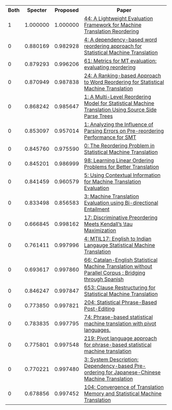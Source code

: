 <html><table><tr>
<th>Both</th>
<th>Specter</th>
<th>Proposed</th>
<th>Paper</th>
</tr>
<tr>
<td>1</td>
<td>1.000000</td>
<td>1.000000</td>
<td><a href="https://www.semanticscholar.org/paper/6de941e8c9099e71658b34a77d2bcb8f856656a8">44: A Lightweight Evaluation Framework for Machine Translation Reordering</a></td>
</tr>
<tr>
<td>0</td>
<td>0.880169</td>
<td>0.982928</td>
<td><a href="https://www.semanticscholar.org/paper/9aff9bf042b7573338001e838b62c0bd78485a5e">4: A dependency-based word reordering approach for Statistical Machine Translation</a></td>
</tr>
<tr>
<td>0</td>
<td>0.879293</td>
<td>0.996206</td>
<td><a href="https://www.semanticscholar.org/paper/2a07de3930b0dd4d468e9a42e79848df413c3f5f">61: Metrics for MT evaluation: evaluating reordering</a></td>
</tr>
<tr>
<td>0</td>
<td>0.870949</td>
<td>0.987838</td>
<td><a href="https://www.semanticscholar.org/paper/2dfa1ab9ef2e8cd632c3efaaff46e58fe3d359b3">24: A Ranking-based Approach to Word Reordering for Statistical Machine Translation</a></td>
</tr>
<tr>
<td>0</td>
<td>0.868242</td>
<td>0.985647</td>
<td><a href="https://www.semanticscholar.org/paper/fc0600e7d13a56aef452a9ca9376606c353d2e7f">1: A Multi-Level Reordering Model for Statistical Machine Translation Using Source Side Parse Trees</a></td>
</tr>
<tr>
<td>0</td>
<td>0.853097</td>
<td>0.957014</td>
<td><a href="https://www.semanticscholar.org/paper/17abd6f46826fad9e21b6eaae78c658a1ce27136">1: Analyzing the Influence of Parsing Errors on Pre-reordering Performance for SMT</a></td>
</tr>
<tr>
<td>0</td>
<td>0.845760</td>
<td>0.975590</td>
<td><a href="https://www.semanticscholar.org/paper/ec6298018a29d7afd71f28901e71beb7a822bd25">0: The Reordering Problem in Statistical Machine Translation</a></td>
</tr>
<tr>
<td>0</td>
<td>0.845201</td>
<td>0.986999</td>
<td><a href="https://www.semanticscholar.org/paper/e02f54a99f94e50ce77ff3860b4c7644b8ee5ff5">98: Learning Linear Ordering Problems for Better Translation</a></td>
</tr>
<tr>
<td>0</td>
<td>0.841459</td>
<td>0.960579</td>
<td><a href="https://www.semanticscholar.org/paper/4183c0747979d339fbc58d3a861e5a1138a9e1b5">5: Using Contextual Information for Machine Translation Evaluation</a></td>
</tr>
<tr>
<td>0</td>
<td>0.833498</td>
<td>0.856583</td>
<td><a href="https://www.semanticscholar.org/paper/776deb7e4b16cebb0b4a91509fce7e866ebb2891">3: Machine Translation Evaluation using Bi-directional Entailment</a></td>
</tr>
<tr>
<td>0</td>
<td>0.666845</td>
<td>0.998162</td>
<td><a href="https://www.semanticscholar.org/paper/2f61a40f79217a62e2714b8c4efc628412f124ac">17: Discriminative Preordering Meets Kendall’s \tau Maximization</a></td>
</tr>
<tr>
<td>0</td>
<td>0.761411</td>
<td>0.997996</td>
<td><a href="https://www.semanticscholar.org/paper/cb9cef518236cecf4cee4570ef6f88d4ae2731b2">4: MTIL17: English to Indian Langauge Statistical Machine Translation</a></td>
</tr>
<tr>
<td>0</td>
<td>0.693617</td>
<td>0.997860</td>
<td><a href="https://www.semanticscholar.org/paper/b69adc989be4d05c5b8b0f95e84caf4022d65fcc">66: Catalan-English Statistical Machine Translation without Parallel Corpus : Bridging through Spanish</a></td>
</tr>
<tr>
<td>0</td>
<td>0.846247</td>
<td>0.997847</td>
<td><a href="https://www.semanticscholar.org/paper/f5b1146b7ca79322aab124fd63825b9c175c02cf">653: Clause Restructuring for Statistical Machine Translation</a></td>
</tr>
<tr>
<td>0</td>
<td>0.773850</td>
<td>0.997821</td>
<td><a href="https://www.semanticscholar.org/paper/52bd827b0089a77ef6f9a72c1db6bc922b969239">204: Statistical Phrase-Based Post-Editing</a></td>
</tr>
<tr>
<td>0</td>
<td>0.783835</td>
<td>0.997795</td>
<td><a href="https://www.semanticscholar.org/paper/e528cdef7687f282d6f200ae2c25cb1dae694c61">74: Phrase-based statistical machine translation with pivot languages.</a></td>
</tr>
<tr>
<td>0</td>
<td>0.775801</td>
<td>0.997548</td>
<td><a href="https://www.semanticscholar.org/paper/8942ce07381f2021ef5c91fd2d16c065b0315a17">219: Pivot language approach for phrase-based statistical machine translation</a></td>
</tr>
<tr>
<td>0</td>
<td>0.770221</td>
<td>0.997480</td>
<td><a href="https://www.semanticscholar.org/paper/77fd74e7c47598953d800dbe146a8d7194c300a2">3: System Description: Dependency-based Pre-ordering for Japanese-Chinese Machine Translation</a></td>
</tr>
<tr>
<td>0</td>
<td>0.678856</td>
<td>0.997452</td>
<td><a href="https://www.semanticscholar.org/paper/15d28d6603af5e291e5bf6dc7773cdca1d0ccf44">104: Convergence of Translation Memory and Statistical Machine Translation</a></td>
</tr>
</table></html>
